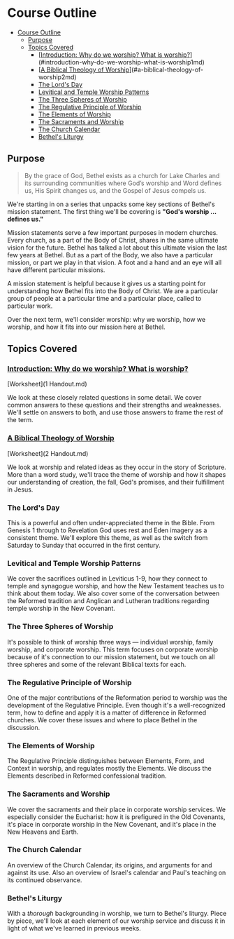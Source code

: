 #  Course Outline

<!-- TOC depthFrom:1 depthTo:6 withLinks:1 updateOnSave:1 orderedList:0 -->

- [Course Outline](#course-outline)
	- [Purpose](#purpose)
	- [Topics Covered](#topics-covered)
		- [[Introduction: Why do we worship? What is worship?](1.md)](#introduction-why-do-we-worship-what-is-worship1md)
		- [[A Biblical Theology of Worship](2.md)](#a-biblical-theology-of-worship2md)
		- [The Lord's Day](#the-lords-day)
		- [Levitical and Temple Worship Patterns](#levitical-and-temple-worship-patterns)
		- [The Three Spheres of Worship](#the-three-spheres-of-worship)
		- [The Regulative Principle of Worship](#the-regulative-principle-of-worship)
		- [The Elements of Worship](#the-elements-of-worship)
		- [The Sacraments and Worship](#the-sacraments-and-worship)
		- [The Church Calendar](#the-church-calendar)
		- [Bethel's Liturgy](#bethels-liturgy)

<!-- /TOC -->

## Purpose

> By the grace of God, Bethel exists as a church for Lake Charles and its surrounding communities where God’s worship and Word defines us, His Spirit changes us, and the Gospel of Jesus compels us.

We're starting in on a series that unpacks some key sections of Bethel's mission statement. The first thing we'll be covering is **"God's worship ... defines us."**

Mission statements serve a few important purposes in modern churches. Every church, as a part of the Body of Christ, shares in the same ultimate vision for the future. Bethel has talked a lot about this ultimate vision the last few years at Bethel. But as a part of the Body, we also have a particular mission, or part we play in that vision. A foot and a hand and an eye will all have different particular missions.

A mission statement is helpful because it gives us a starting point for understanding how Bethel fits into the Body of Christ. We are a particular group of people at a particular time and a particular place, called to particular work.

Over the next term, we'll consider worship: why we worship, how we worship, and how it fits into our mission here at Bethel.

## Topics Covered

### [Introduction: Why do we worship? What is worship?](1.md)

[Worksheet](1 Handout.md)

We look at these closely related questions in some detail. We cover common answers to these questions and their strengths and weaknesses. We'll settle on answers to both, and use those answers to frame the rest of the term.

### [A Biblical Theology of Worship](2.md)

[Worksheet](2 Handout.md)

We look at worship and related ideas as they occur in the story of Scripture. More than a word study, we'll trace the theme of worship and how it shapes our understanding of creation, the fall, God's promises, and their fulfillment in Jesus.

### The Lord's Day

This is a powerful and often under-appreciated theme in the Bible. From Genesis 1 through to Revelation God uses rest and Eden imagery as a consistent theme. We'll explore this theme, as well as the switch from Saturday to Sunday that occurred in the first century.

### Levitical and Temple Worship Patterns

We cover the sacrifices outlined in Leviticus 1-9, how they connect to temple and synagogue worship, and how the New Testament teaches us to think about them today. We also cover some of the conversation between the Reformed tradition and Anglican and Lutheran traditions regarding temple worship in the New Covenant.

### The Three Spheres of Worship

It's possible to think of worship three ways — individual worship, family worship, and corporate worship. This term focuses on corporate worship because of it's connection to our mission statement, but we touch on all three spheres and some of the relevant Biblical texts for each.

### The Regulative Principle of Worship

One of the major contributions of the Reformation period to worship was the development of the Regulative Principle. Even though it's a well-recognized term, how to define and apply it is a matter of difference in Reformed churches. We cover these issues and where to place Bethel in the discussion.

### The Elements of Worship

The Regulative Principle distinguishes between Elements, Form, and Context in worship, and regulates mostly the Elements. We discuss the Elements described in Reformed confessional tradition.

### The Sacraments and Worship

We cover the sacraments and their place in corporate worship services. We especially consider the Eucharist: how it is prefigured in the Old Covenants, it's place in corporate worship in the New Covenant, and it's place in the New Heavens and Earth.

### The Church Calendar

An overview of the Church Calendar, its origins, and arguments for and against its use. Also an overview of Israel's calendar and Paul's teaching on its continued observance.

###  Bethel's Liturgy

With a _thorough_ backgrounding in worship, we turn to Bethel's liturgy. Piece by piece, we'll look at each element of our worship service and discuss it in light of what we've learned in previous weeks.

